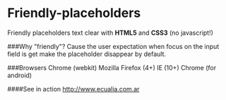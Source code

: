 Friendly-placeholders
=====================

Friendly placeholders text clear with __HTML5__ and __CSS3__ (no javascript!)

###Why "friendly"?
Cause the user expectation when focus on the input field is get make the placeholder disappear by default.

###Browsers
Chrome (webkit)
Mozilla Firefox (4+)
IE (10+)
Chrome (for android)

####See in action
http://www.ecualia.com.ar